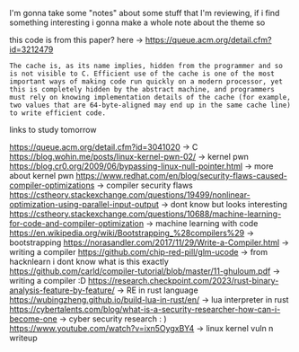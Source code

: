 I'm gonna take some "notes" about some stuff that I'm reviewing, if i find something interesting i gonna make a whole note about the theme so


this code is from this paper? here -> https://queue.acm.org/detail.cfm?id=3212479
```
The cache is, as its name implies, hidden from the programmer and so is not visible to C. Efficient use of the cache is one of the most important ways of making code run quickly on a modern processor, yet this is completely hidden by the abstract machine, and programmers must rely on knowing implementation details of the cache (for example, two values that are 64-byte-aligned may end up in the same cache line) to write efficient code.
```

links to study tomorrow

https://queue.acm.org/detail.cfm?id=3041020 -> C 
https://blog.wohin.me/posts/linux-kernel-pwn-02/ -> kernel pwn
https://blog.cr0.org/2009/06/bypassing-linux-null-pointer.html -> more about kernel pwn
https://www.redhat.com/en/blog/security-flaws-caused-compiler-optimizations -> compiler security flaws
https://cstheory.stackexchange.com/questions/19499/nonlinear-optimization-using-parallel-input-output -> dont know but looks interesting 
https://cstheory.stackexchange.com/questions/10688/machine-learning-for-code-and-compiler-optimization -> machine learning with code 
https://en.wikipedia.org/wiki/Bootstrapping_%28compilers%29 -> bootstrapping 
https://norasandler.com/2017/11/29/Write-a-Compiler.html -> writing a compiler
https://github.com/chip-red-pill/glm-ucode -> from hacknlearn i dont know what is this exactly 
https://github.com/carld/compiler-tutorial/blob/master/11-ghuloum.pdf -> writing a compiler :D 
https://research.checkpoint.com/2023/rust-binary-analysis-feature-by-feature/ -> RE in rust language
https://wubingzheng.github.io/build-lua-in-rust/en/ -> lua interpreter in rust 
https://cybertalents.com/blog/what-is-a-security-researcher-how-can-i-become-one -> cyber security research : ) 
https://www.youtube.com/watch?v=ixn5OygxBY4 -> linux kernel vuln n writeup 